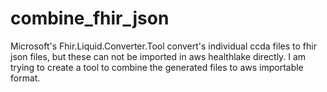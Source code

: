 # combine_fhir_json
Microsoft's Fhir.Liquid.Converter.Tool convert's individual ccda files to fhir json files, but these can not be imported in aws healthlake directly. I am trying to create a tool to combine the generated files to aws importable format.
